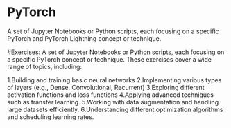 # PyTorch
A set of Jupyter Notebooks or Python scripts, each focusing on a specific PyTorch and PyTorch Lightning  concept or technique.


#Exercises: 
A set of Jupyter Notebooks or Python scripts, each focusing on a specific PyTorch concept or technique. These exercises cover a wide range of topics, including:

1.Building and training basic neural networks
2.Implementing various types of layers (e.g., Dense, Convolutional, Recurrent)
3.Exploring different activation functions and loss functions
4.Applying advanced techniques such as transfer learning.
5.Working with data augmentation and handling large datasets efficiently.
6.Understanding different optimization algorithms and scheduling learning rates.
